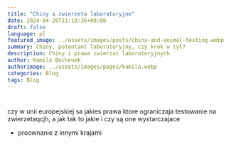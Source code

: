 ```yaml
---
title: "Chiny a zwierzeta laboratoryjne"
date: 2024-04-20T11:10:36+08:00
draft: false
language: pl
featured_image: ../assets/images/posts/china-and-animal-testing.webp
summary: Chiny, potentant laboratoryjny, czy krok w tył?
description: Chiny i prawa zwierzat laboratoryjnych
author: Kamila Bochenek
authorimage: ../assets/images/pages/kamila.webp
categories: Blog
tags: Blog
---
```

# 
czy w unii europejskiej sa jakies prawa ktore ograniczaja testowanie na zwierzetaqcjh, a jak tak to jakie i czy są one wystarczajace 
- proownanie z innymi krajami 


